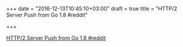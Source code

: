 +++
date = "2016-12-13T10:45:10+03:00"
draft = true
title = "HTTP/2 Server Push from Go 1.8  #reddit"

+++

<p><a href="https://t.co/14YdROQAzY">HTTP/2 Server Push from Go 1.8  #reddit</a></p>
